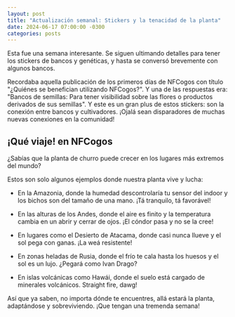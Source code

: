 ```yaml
---
layout: post
title: "Actualización semanal: Stickers y la tenacidad de la planta"
date: 2024-06-17 07:00:00 -0300
categories: posts
---
```


Esta fue una semana interesante. Se siguen ultimando detalles para tener los stickers de bancos y genéticas, y hasta se conversó brevemente con algunos bancos.

Recordaba aquella publicación de los primeros días de NFCogos con título "¿Quiénes se benefician utilizando NFCogos?". Y una de las respuestas era: "Bancos de semillas: Para tener visibilidad sobre las flores o productos derivados de sus semillas". Y este es un gran plus de estos stickers: son la conexión entre bancos y cultivadores. ¡Ojalá sean disparadores de muchas nuevas conexiones en la comunidad!

## ¡Qué viaje! en NFCogos

¿Sabías que la planta de churro puede crecer en los lugares más extremos del mundo?

Estos son solo algunos ejemplos donde nuestra planta vive y lucha:

- En la Amazonia, donde la humedad descontrolaría tu sensor del indoor y los bichos son del tamaño de una mano. ¡Tá tranquilo, tá favorável!

- En las alturas de los Andes, donde el aire es finito y la temperatura cambia en un abrir y cerrar de ojos. ¡El cóndor pasa y no se la cree!

- En lugares como el Desierto de Atacama, donde casi nunca llueve y el sol pega con ganas. ¡La weá resistente!

- En zonas heladas de Rusia, donde el frío te cala hasta los huesos y el sol es un lujo. ¿Pegará como Ivan Drago?

- En islas volcánicas como Hawái, donde el suelo está cargado de minerales volcánicos. Straight fire, dawg!

Así que ya saben, no importa dónde te encuentres, allá estará la planta, adaptándose y sobreviviendo. ¡Que tengan una tremenda semana!
